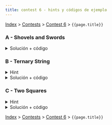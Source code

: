 ```yaml
---
title: contest 6 - hints y códigos de ejemplo
---
```


[Index](../index) > [Contests](../contests) > [Contest 6](../contests#contest-6) > ```{{page.title}}```

### A - Shovels and Swords
<details>
  <summary>Solución + código</summary>
  Evidentemente el resultado debe ser menor o igual a A, menor o igual a B y menor o igual a (A + B) / 3. Se puede demostrar que siempre se puede hacer igual al minimo de estas 3 cotas.
  <a href="https://github.com/BenjaminRubio/CompetitiveProgramming/blob/master/Problems/Codeforces/ShovelsAndSwords.cpp">Código de ejemplo</a>
</details>

### B - Ternary String
<details> 
  <summary>Hint</summary> 
  Se puede demostrar que siempre la respuesta tendrá un bloque (>= 1) de números iguales en medio y dos distintos a cada lado. Basta con buscar el menor de estos bloques.
</details>
<details> 
  <summary>Solución + código</summary>
  Podemos iterar y acumular tamaño de bloques de números iguales, si recordamos el último número antes del bloque actual, al ver un número distinto (fin de un bloque), vemos si es distinto al número previo al bloque. En este caso este bloque nos puede servir. La respuesta es el menor de los tamaños de estos bloques + 2 (números a cada lado).
  <a href="https://github.com/BenjaminRubio/CompetitiveProgramming/blob/master/Problems/Codeforces/TernaryString.cpp">Código de ejemplo</a>
</details>

### C - Two Squares
<details> 
  <summary>Hint</summary>
  Basta chequear para cada vértice de cada cuadrado si está en el otro cuadrado y además chequear si el centro de cada cuadrado está en el otro cuadrado.
</details>
<details>
  <summary>Solución + código</summary>
  Como los cuadrados son paralelos a los ejes o rotados en 45 grados, podemos chequear fácilmente usando desigualdades si un punto está dentro. Usar el hint para saber que casos chequear.
  <a href="https://github.com/BenjaminRubio/CompetitiveProgramming/blob/master/Problems/Codeforces/TwoSquares.cpp">Código de ejemplo</a>
</details>

<!-- <details> 
  <summary>Hint</summary>   
</details>
<details> 
  <summary>Solución + código</summary>
  <a href="">Código de ejemplo</a>
</details> -->

[Index](../index) > [Contests](../contests) > [Contest 6](../contests#contest-6) > ```{{page.title}}```
